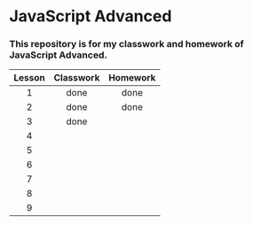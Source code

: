 # JavaScript Advanced

### This repository is for my classwork and homework of JavaScript Advanced.

|Lesson|Classwork|Homework|
| :---: | :---: | :---: |
|1|done|done|
|2|done|done|
|3|done||
|4|||
|5|||
|6|||
|7|||
|8|||
|9|||
